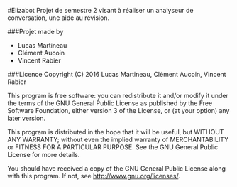 #Elizabot
Projet de semestre 2 visant à réaliser un analyseur de conversation, une aide au révision. 

###Projet made by 
* Lucas Martineau
* Clément Aucoin
* Vincent Rabier

###Licence
Copyright (C) 2016 Lucas Martineau, Clément Aucoin, Vincent Rabier

This program is free software: you can redistribute it and/or modify
it under the terms of the GNU General Public License as published by
the Free Software Foundation, either version 3 of the License, or
(at your option) any later version.

This program is distributed in the hope that it will be useful,
but WITHOUT ANY WARRANTY; without even the implied warranty of
MERCHANTABILITY or FITNESS FOR A PARTICULAR PURPOSE.  See the
GNU General Public License for more details.

You should have received a copy of the GNU General Public License
along with this program.  If not, see http://www.gnu.org/licenses/.
